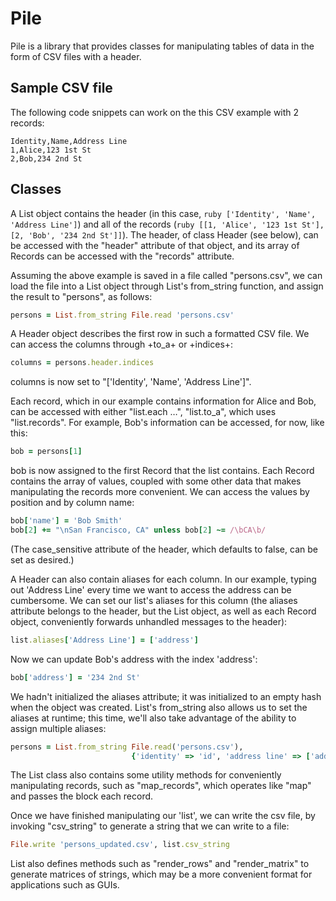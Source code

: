 # Pile #

Pile is a library that provides classes for manipulating tables of data in
the form of CSV files with a header.

## Sample CSV file ##

The following code snippets can work on the this CSV example with 2 records:

```csv
Identity,Name,Address Line
1,Alice,123 1st St
2,Bob,234 2nd St
```

## Classes ##

A List object contains the header (in this case,
```ruby ['Identity', 'Name', 'Address Line']```) and all of the records
(```ruby [[1, 'Alice', '123 1st St'], [2, 'Bob', '234 2nd St']]```).
The header, of class Header (see below), can be accessed with the "header"
attribute of that object, and its array of Records can be accessed with the
"records" attribute.

Assuming the above example is saved in a file called "persons.csv", we can load
the file into a List object through List's from_string function, and assign the
result to "persons", as follows:

```ruby
persons = List.from_string File.read 'persons.csv'
```

A Header object describes the first row in such a formatted CSV file.  We can
access the columns through +to_a+ or +indices+:

```ruby
columns = persons.header.indices
```

columns is now set to "['Identity', 'Name', 'Address Line']".

Each record, which in our example contains information for Alice and Bob, can
be accessed with either "list.each …", "list.to_a", which uses "list.records".
For example, Bob's information can be accessed, for now, like this:

```ruby
bob = persons[1]
```

bob is now assigned to the first Record that the list contains.  Each Record
contains the array of values, coupled with some other data that makes
manipulating the records more convenient.  We can access the values by position
and by column name:

```ruby
bob['name'] = 'Bob Smith'
bob[2] += "\nSan Francisco, CA" unless bob[2] ~= /\bCA\b/
```

(The case_sensitive attribute of the header, which defaults to false, can be
set as desired.)

A Header can also contain aliases for each column.  In our example, typing out
'Address Line' every time we want to access the address can be cumbersome.
We can set our list's aliases for this column (the aliases attribute belongs to
the header, but the List object, as well as each Record object, conveniently
forwards unhandled messages to the header):

```ruby
list.aliases['Address Line'] = ['address']
```

Now we can update Bob's address with the index 'address':

```ruby
bob['address'] = '234 2nd St'
```

We hadn't initialized the aliases attribute; it was initialized to an empty
hash when the object was created.  List's from_string also allows us to set the
aliases at runtime; this time, we'll also take advantage of the ability to
assign multiple aliases:

```ruby
persons = List.from_string File.read('persons.csv'),
                           {'identity' => 'id', 'address line' => ['address', 'location']
```

The List class also contains some utility methods for conveniently
manipulating records, such as "map_records", which operates like "map" and
passes the block each record.

Once we have finished manipulating our 'list', we can write the csv file, by
invoking "csv_string" to generate a string that we can write to a file:

```ruby
File.write 'persons_updated.csv', list.csv_string
```

List also defines methods such as "render_rows" and "render_matrix" to generate
matrices of strings, which may be a more convenient format for applications
such as GUIs.
